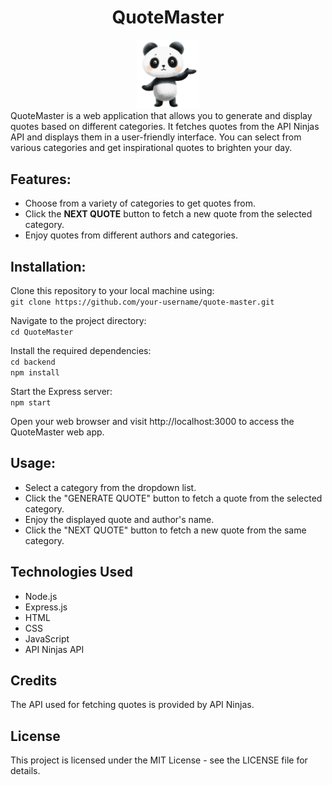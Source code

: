 <h1 align="center">QuoteMaster</h1>
<div align="center"><img src="./frontend/images/teddy.png" alt="logo" width="100px"/></div>
QuoteMaster is a web application that allows you to generate and display quotes based on different categories. It fetches quotes from the API Ninjas API and displays them in a user-friendly interface. You can select from various categories and get inspirational quotes to brighten your day.

## Features:
* Choose from a variety of categories to get quotes from.
* Click the **NEXT QUOTE** button to fetch a new quote from the selected category.
* Enjoy quotes from different authors and categories.

## Installation: 

Clone this repository to your local machine using:</br>
`git clone https://github.com/your-username/quote-master.git`

Navigate to the project directory:</br>
`cd QuoteMaster`

Install the required dependencies:</br>
`cd backend`</br>
`npm install`

Start the Express server:</br>
`npm start`</br>

Open your web browser and visit http://localhost:3000 to access the QuoteMaster web app.

## Usage:
* Select a category from the dropdown list.
* Click the "GENERATE QUOTE" button to fetch a quote from the selected category.
* Enjoy the displayed quote and author's name.
* Click the "NEXT QUOTE" button to fetch a new quote from the same category.

## Technologies Used
* Node.js
* Express.js
* HTML
* CSS
* JavaScript
* API Ninjas API

## Credits
The API used for fetching quotes is provided by API Ninjas.

## License
This project is licensed under the MIT License - see the LICENSE file for details.


